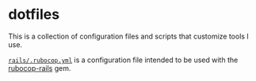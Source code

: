 # dotfiles

This is a collection of configuration files and scripts that customize tools I use.

[`rails/.rubocop.yml`](rails/.rubocop.yml) is a configuration file intended to be used with the [rubocop-rails](https://github.com/toshimaru/rubocop-rails) gem.